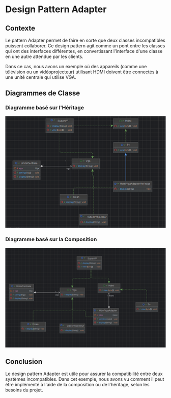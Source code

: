 # Design Pattern Adapter

## Contexte
Le pattern Adapter permet de faire en sorte que deux classes incompatibles puissent collaborer.
Ce design pattern agit comme un pont entre les classes qui ont des interfaces différentes, 
en convertissant l'interface d'une classe en une autre attendue par les clients.

Dans ce cas, nous avons un exemple où des appareils (comme une télévision ou un vidéoprojecteur)
utilisant HDMI doivent être connectés à une unité centrale qui utilise VGA.

## Diagrammes de Classe
### Diagramme basé sur l'Héritage
![Diagramme d'Héritage](Capture/img_1.png)

### Diagramme basé sur la Composition
![Diagramme de Composition](Capture/img.png)


## Conclusion
Le design pattern Adapter est utile pour assurer la compatibilité entre deux systèmes incompatibles.
Dans cet exemple, nous avons vu comment il peut être implémenté à l'aide de la composition ou de l'héritage,
selon les besoins du projet.
